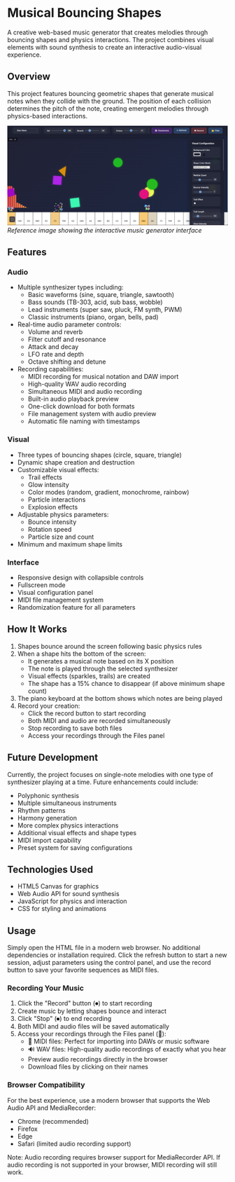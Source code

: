 # Musical Bouncing Shapes

A creative web-based music generator that creates melodies through bouncing shapes and physics interactions. The project combines visual elements with sound synthesis to create an interactive audio-visual experience.

## Overview

This project features bouncing geometric shapes that generate musical notes when they collide with the ground. The position of each collision determines the pitch of the note, creating emergent melodies through physics-based interactions.

![Musical Bouncing Shapes Demo](reference.png)
*Reference image showing the interactive music generator interface*

## Features

### Audio
- Multiple synthesizer types including:
  - Basic waveforms (sine, square, triangle, sawtooth)
  - Bass sounds (TB-303, acid, sub bass, wobble)
  - Lead instruments (super saw, pluck, FM synth, PWM)
  - Classic instruments (piano, organ, bells, pad)
- Real-time audio parameter controls:
  - Volume and reverb
  - Filter cutoff and resonance
  - Attack and decay
  - LFO rate and depth
  - Octave shifting and detune
- Recording capabilities:
  - MIDI recording for musical notation and DAW import
  - High-quality WAV audio recording
  - Simultaneous MIDI and audio recording
  - Built-in audio playback preview
  - One-click download for both formats
  - File management system with audio preview
  - Automatic file naming with timestamps

### Visual
- Three types of bouncing shapes (circle, square, triangle)
- Dynamic shape creation and destruction
- Customizable visual effects:
  - Trail effects
  - Glow intensity
  - Color modes (random, gradient, monochrome, rainbow)
  - Particle interactions
  - Explosion effects
- Adjustable physics parameters:
  - Bounce intensity
  - Rotation speed
  - Particle size and count
- Minimum and maximum shape limits

### Interface
- Responsive design with collapsible controls
- Fullscreen mode
- Visual configuration panel
- MIDI file management system
- Randomization feature for all parameters

## How It Works

1. Shapes bounce around the screen following basic physics rules
2. When a shape hits the bottom of the screen:
   - It generates a musical note based on its X position
   - The note is played through the selected synthesizer
   - Visual effects (sparkles, trails) are created
   - The shape has a 15% chance to disappear (if above minimum shape count)
3. The piano keyboard at the bottom shows which notes are being played
4. Record your creation:
   - Click the record button to start recording
   - Both MIDI and audio are recorded simultaneously
   - Stop recording to save both files
   - Access your recordings through the Files panel

## Future Development

Currently, the project focuses on single-note melodies with one type of synthesizer playing at a time. Future enhancements could include:
- Polyphonic synthesis
- Multiple simultaneous instruments
- Rhythm patterns
- Harmony generation
- More complex physics interactions
- Additional visual effects and shape types
- MIDI import capability
- Preset system for saving configurations

## Technologies Used

- HTML5 Canvas for graphics
- Web Audio API for sound synthesis
- JavaScript for physics and interaction
- CSS for styling and animations

## Usage

Simply open the HTML file in a modern web browser. No additional dependencies or installation required. Click the refresh button to start a new session, adjust parameters using the control panel, and use the record button to save your favorite sequences as MIDI files.

### Recording Your Music

1. Click the "Record" button (⏺) to start recording
2. Create music by letting shapes bounce and interact
3. Click "Stop" (⏹) to end recording
4. Both MIDI and audio files will be saved automatically
5. Access your recordings through the Files panel (📁):
   - 🎹 MIDI files: Perfect for importing into DAWs or music software
   - 🔊 WAV files: High-quality audio recordings of exactly what you hear
   - Preview audio recordings directly in the browser
   - Download files by clicking on their names

### Browser Compatibility

For the best experience, use a modern browser that supports the Web Audio API and MediaRecorder:
- Chrome (recommended)
- Firefox
- Edge
- Safari (limited audio recording support)

Note: Audio recording requires browser support for MediaRecorder API. If audio recording is not supported in your browser, MIDI recording will still work. 